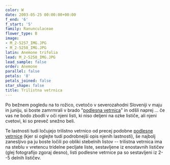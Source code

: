 ```yaml
---
color: W
date: 2003-05-25 00:00:00+00:00
f_end: '6'
f_start: '5'
family: Ranunculaceae
flower_type: B
image:
- M_2-5257_IMG.JPG
- M_2-5258_IMG.JPG
latin: Anemone trifolia
lead: M_2-5258_IMG.JPG
lead_sample: false
order: Anemone
parallel: false
petals: '8'
petals_joined: false
star_shape: false
title: Trilistna vetrnica
---
```

Po bežnem pogledu na to rožico, cvetočo v severozahodni Sloveniji v maju in juniju, si boste zamrmrali v brado \"[podlesna vetrnica](../anemonenemorosa/)\" in odšli naprej \... če vas ne bodo zbodli v oči njeni listi, ki niso deljeni na ozke lističe, ali njeni cvetovi, ki so preveč snežno beli.

Te lastnosti tudi ločujejo trilistno vetrnico od precej podobne [podlesne vetrnice](../anemonenemorosa/) (kjer si oglejte tudi podrobnejši opis njenih lastnosti), še najbolj zanesljivo pa ju boste ločili po obliki stebelnih listov -- trilistna vetrnica ima na steblu v vretencu tridelne pecljate liste, sestavljene iz enostavnih lističev (glej fotografijo zgoraj desno), listi podlesne vetrnice pa so sestavljeni iz 2--5 delnih lističev.
